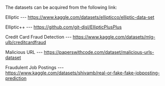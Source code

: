 The datasets can be acquired from the following link:

Elliptic --- https://www.kaggle.com/datasets/ellipticco/elliptic-data-set

Elliptic++ --- https://github.com/git-disl/EllipticPlusPlus

Credit Card Fraud Detection --- https://www.kaggle.com/datasets/mlg-ulb/creditcardfraud

Malicious URL --- https://paperswithcode.com/dataset/malicious-urls-dataset

Fraudulent Job Postings --- https://www.kaggle.com/datasets/shivamb/real-or-fake-fake-jobposting-prediction

